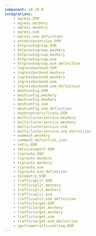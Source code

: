 ```yaml
---
component: v0.10.0
integrations:
    - egress.OSM
    - egress.meshery
    - egress.meshery
    - egress.osm
    - egress.osm_definition
    - extensionservice.OSM
    - httproutegroup.OSM
    - httproutegroup.meshery
    - httproutegroup.meshery
    - httproutegroup.osm
    - httproutegroup.osm_definition
    - ingressbackend.OSM
    - ingressbackend.meshery
    - ingressbackend.meshery
    - ingressbackend.osm
    - ingressbackend.osm_definition
    - meshconfig.OSM
    - meshconfig.meshery
    - meshconfig.meshery
    - meshconfig.osm
    - meshconfig.osm_definition
    - meshrootcertificate.OSM
    - multiclusterservice.meshery
    - multiclusterservice.meshery
    - multiclusterservice.osm
    - multiclusterservice.osm_definition
    - osmmesh.meshery
    - osmmesh_definition.json
    - retry.OSM
    - serviceimport.OSM
    - tcproute.OSM
    - tcproute.meshery
    - tcproute.meshery
    - tcproute.osm
    - tcproute.osm_definition
    - telemetry.OSM
    - trafficsplit.OSM
    - trafficsplit.meshery
    - trafficsplit.meshery
    - trafficsplit.osm
    - trafficsplit.osm_definition
    - traffictarget.OSM
    - traffictarget.meshery
    - traffictarget.meshery
    - traffictarget.osm
    - traffictarget.osm_definition
    - upstreamtrafficsetting.OSM
---
```

